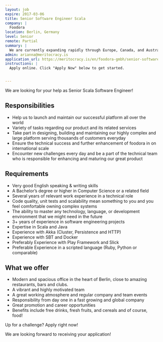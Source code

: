 ```yaml
---
layout: job
expire: 2017-03-06
title: Senior Software Engineer Scala
company: |
  Foodora
location: Berlin, Germany
level: Senior
remote: Partial
summary: |
  We are currently expanding rapidly through Europe, Canada, and Australia, and are always on the hunt for the brightest minds to join our team. Not only do we want to bring quality food to customers around the world, we also want to redefine delivery food to include the very best meals from beloved local restaurants.
admin: arianna@meritocracy.is
application_url: https://meritocracy.is/en/foodora-gmbh/senior-software-engineer-scala-m-f-707
instructions: |
  Apply online. Click "Apply Now" below to get started.


---
```


<!-- break -->

We are looking for your help as Senior Scala Software Engineer!

## Responsibilities

- Help us to launch and maintain our successful platform all over the world
- Variety of tasks regarding our product and its related services
- Take part in designing, building and maintaining our highly complex and large platform serving thousands of customers everyday
- Ensure the technical success and further enhancement of foodora in on international scale
- Encounter new challenges every day and be a part of the technical team who is responsible for enhancing and maturing our great product

## Requirements

- Very good English speaking & writing skills
- A Bachelor’s degree or higher in Computer Science or a related field
- Several years of relevant work experience in a technical role
- Code quality, unit tests and scalability mean something to you and you feel comfortable owning complex systems
- The ability to master any technology, language, or development environment that we might need in the future
- 3+ years of experience in software engineering projects
- Expertise in Scala and Java
- Experience with Akka (Cluster, Persistence and HTTP)
- Experience with SBT and Docker
- Preferably Experience with Play Framework and Slick
- Preferable Experience in a scripted language (Ruby, Python or comparable)

## What we offer

- Modern and spacious office in the heart of Berlin, close to amazing restaurants, bars and clubs.
- A vibrant and highly motivated team
- A great working atmosphere and regular company and team events
- Responsibility from day one in a fast growing and global company
- Great promotion and career opportunities
- Benefits include free drinks, fresh fruits, and cereals and of course, food!

Up for a challenge? Apply right now!

We are looking forward to receiving your application!
